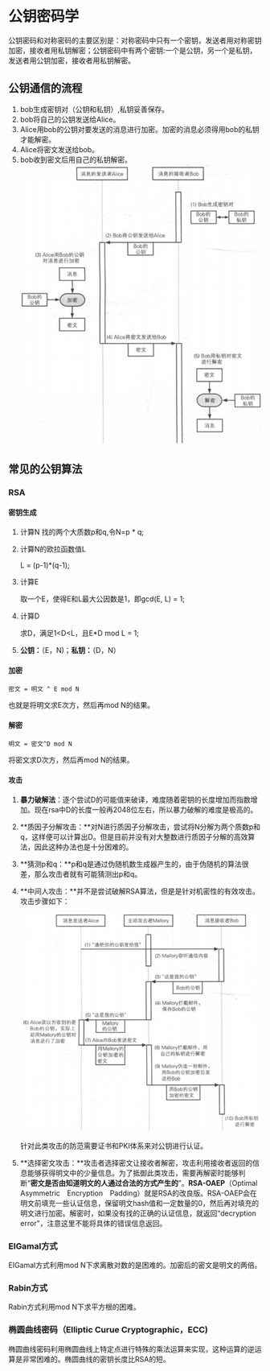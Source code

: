 # 公钥密码学
公钥密码和对称密码的主要区别是：对称密码中只有一个密钥，发送者用对称密钥加密，接收者用私钥解密；公钥密码中有两个密钥:一个是公钥，另一个是私钥，发送者用公钥加密，接收者用私钥解密。
<!-- more -->
## 公钥通信的流程
1. bob生成密钥对（公钥和私钥）,私钥妥善保存。
2. bob将自己的公钥发送给Alice。
3. Alice用bob的公钥对要发送的消息进行加密。加密的消息必须得用bob的私钥才能解密。
4. Alice将密文发送给bob。
5. bob收到密文后用自己的私钥解密。
![公钥通信流程](pubComm.png)

## 常见的公钥算法

### RSA

#### 密钥生成

1. 计算N
   找的两个大质数p和q,令N=p * q;
   
2. 计算N的欧拉函数值L

   L = (p-1)*(q-1);

3. 计算E

   取一个E，使得E和L最大公因数是1，即gcd(E, L) = 1;

4. 计算D

   求D，满足1<D<L，且E*D mod L = 1;

5. **公钥：**（E，N)；**私钥：**（D，N）

#### 加密

```
密文 = 明文 ^ E mod N
```

也就是将明文求E次方，然后再mod N的结果。

#### 解密

```
明文 = 密文^D mod N
```

将密文求D次方，然后再mod N的结果。

#### 攻击

1. **暴力破解法**：逐个尝试D的可能值来破译，难度随着密钥的长度增加而指数增加。现在rsa中D的长度一般再2048位左右，所以暴力破解的难度是极高的。

2. **质因子分解攻击：**对N进行质因子分解攻击，尝试将N分解为两个质数p和q，这样便可以计算出D。但是目前并没有对大整数进行质因子分解的高效算法，因此这种办法也是十分困难的。

3. **猜测p和q：**p和q是通过伪随机数生成器产生的，由于伪随机的算法很差，那么攻击者就有可能猜测出p和q。

4. **中间人攻击：**并不是尝试破解RSA算法，但是是针对机密性的有效攻击。攻击步骤如下：

   ![中间人攻击](rsa-midman-ack.png)

   针对此类攻击的防范需要证书和PKI体系来对公钥进行认证。

5. **选择密文攻击：**攻击者选择密文让接收者解密，攻击利用接收者返回的信息能够获得明文中的少量信息。为了抵御此类攻击，需要再解密时能够判断“**密文是否由知道明文的人通过合法的方式产生的**”。**RSA-OAEP**（Optimal　Asymmetric　Encryption　Padding）就是RSA的改良版。RSA-OAEP会在明文前填充一些认证信息，保留明文hash值和一定数量的0，然后再对填充的明文进行加密。解密时，如果没有找的正确的认证信息，就返回“decryption error"，注意这里不能将具体的错误信息返回。







### EIGamal方式
EIGamal方式利用mod N下求离散对数的是困难的。加密后的密文是明文的两倍。

### Rabin方式
Rabin方式利用mod N下求平方根的困难。

### 椭圆曲线密码（Elliptic Curue Cryptographic，ECC)
椭圆曲线密码利用椭圆曲线上特定点进行特殊的乘法运算来实现，这种运算的逆运算是非常困难的。椭圆曲线的密钥长度比RSA的短。